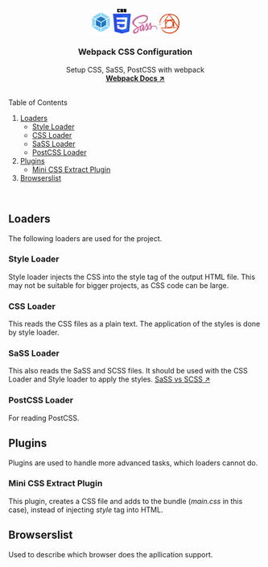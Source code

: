 <p align="center">
  <img src="./public/static/webpack.svg" width="40px"/>
  <img src="./public/static/css.svg" width="35px">
  <img src="./public/static/sass.svg" width="50px"/>
  <img src="./public/static/postcss.svg" width="40px"/>
</p>
<div align="center">
  <h3 align="center">Webpack CSS Configuration</h3>

  <p align="center">
    Setup CSS, SaSS, PostCSS with webpack
    <br />
    <a href="https://webpack.js.org/configuration/dev-server/#devserverstatic" target="_blank" ><strong>Webpack Docs ↗</strong></a>
    <br />
    <br />
  </p>
</div>

<summary>Table of Contents</summary>
<ol>
  <li>
    <a href="#loaders">Loaders</a>
    <ul>
      <li><a href="#style-loader">Style Loader</a></li>
      <li><a href="#css-loader">CSS Loader</a></li>
      <li><a href="#sass-loader">SaSS Loader</a></li>
      <li><a href="#postcss-loader">PostCSS Loader</a></li>
    </ul>
  </li>
  <li>
    <a href="#loaders">Plugins</a>
    <ul>
      <li><a href="#style-loader">Mini CSS Extract Plugin</a></li>
    </ul>
  </li>
  <li><a href="#browserslist">Browserslist</a></li>
</ol>

<br/>

## Loaders

The following loaders are used for the project.

### Style Loader

Style loader injects the CSS into the style tag of the output HTML file. This may not be suitable for bigger projects, as CSS code can be large.

### CSS Loader

This reads the CSS files as a plain text. The application of the styles is done by style loader.

### SaSS Loader

This also reads the SaSS and SCSS files. It should be used with the CSS Loader and Style loader to apply the styles. <a href="https://www.interviewbit.com/blog/sass-vs-scss/" target="_blank" >SaSS vs SCSS ↗</a>

### PostCSS Loader

For reading PostCSS.

## Plugins

Plugins are used to handle more advanced tasks, which loaders cannot do. 

### Mini CSS Extract Plugin

This plugin, creates a CSS file and adds to the bundle (*main.css* in this case), instead of injecting *style* tag into HTML. 

## Browserslist

Used to describe which browser does the apllication support.
